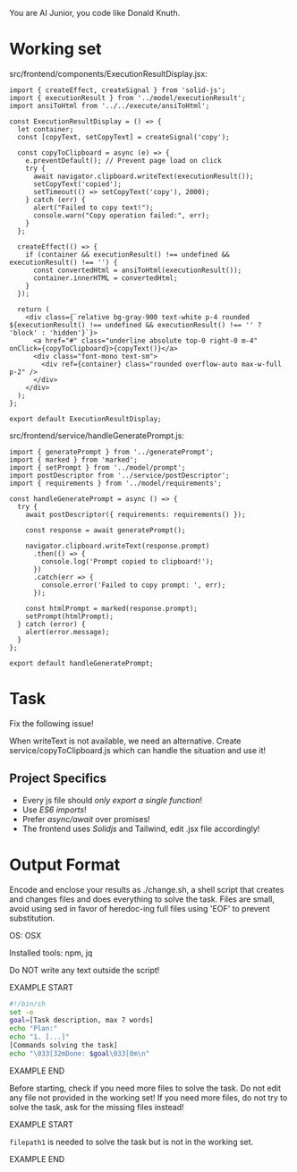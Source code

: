 You are AI Junior, you code like Donald Knuth.
# Working set

src/frontend/components/ExecutionResultDisplay.jsx:
```
import { createEffect, createSignal } from 'solid-js';
import { executionResult } from '../model/executionResult';
import ansiToHtml from '../../execute/ansiToHtml';

const ExecutionResultDisplay = () => {
  let container;
  const [copyText, setCopyText] = createSignal('copy');

  const copyToClipboard = async (e) => {
    e.preventDefault(); // Prevent page load on click
    try {
      await navigator.clipboard.writeText(executionResult());
      setCopyText('copied');
      setTimeout(() => setCopyText('copy'), 2000);
    } catch (err) {
      alert("Failed to copy text!");
      console.warn("Copy operation failed:", err);
    }
  };

  createEffect(() => {
    if (container && executionResult() !== undefined && executionResult() !== '') {
      const convertedHtml = ansiToHtml(executionResult());
      container.innerHTML = convertedHtml;
    }
  });

  return (
    <div class={`relative bg-gray-900 text-white p-4 rounded ${executionResult() !== undefined && executionResult() !== '' ? 'block' : 'hidden'}`}>
      <a href="#" class="underline absolute top-0 right-0 m-4" onClick={copyToClipboard}>{copyText()}</a>
      <div class="font-mono text-sm">
        <div ref={container} class="rounded overflow-auto max-w-full p-2" />
      </div>
    </div>
  );
};

export default ExecutionResultDisplay;

```

src/frontend/service/handleGeneratePrompt.js:
```
import { generatePrompt } from '../generatePrompt';
import { marked } from 'marked';
import { setPrompt } from '../model/prompt';
import postDescriptor from '../service/postDescriptor';
import { requirements } from '../model/requirements';

const handleGeneratePrompt = async () => {
  try {
    await postDescriptor({ requirements: requirements() });

    const response = await generatePrompt();

    navigator.clipboard.writeText(response.prompt)
      .then(() => {
        console.log('Prompt copied to clipboard!');
      })
      .catch(err => {
        console.error('Failed to copy prompt: ', err);
      });

    const htmlPrompt = marked(response.prompt);
    setPrompt(htmlPrompt);
  } catch (error) {
    alert(error.message);
  }
};

export default handleGeneratePrompt;

```


# Task

Fix the following issue!

When writeText is not available, we need an alternative.
Create service/copyToClipboard.js which can handle the situation
and use it!



## Project Specifics

- Every js file should *only export a single function*!
- Use *ES6 imports*!
- Prefer *async/await* over promises!
- The frontend uses *Solidjs* and Tailwind, edit .jsx file accordingly!


# Output Format

Encode and enclose your results as ./change.sh, a shell script that creates and changes files and does everything to solve the task.
Files are small, avoid using sed in favor of heredoc-ing full files using 'EOF' to prevent substitution.

OS: OSX

Installed tools: npm, jq


Do NOT write any text outside the script!

EXAMPLE START

```sh
#!/bin/sh
set -e
goal=[Task description, max 7 words]
echo "Plan:"
echo "1. [...]"
[Commands solving the task]
echo "\033[32mDone: $goal\033[0m\n"
```

EXAMPLE END

Before starting, check if you need more files to solve the task.
Do not edit any file not provided in the working set!
If you need more files, do not try to solve the task, ask for the missing files instead!

EXAMPLE START

`filepath1` is needed to solve the task but is not in the working set.

EXAMPLE END

